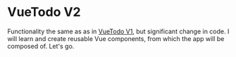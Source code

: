 # VueTodo V2
Functionality the same as as in [VueTodo V1](https://github.com/johnveloper/vue-todo-v1), but significant change in code. I will learn and create reusable Vue components, from which the app will be composed of. Let's go.